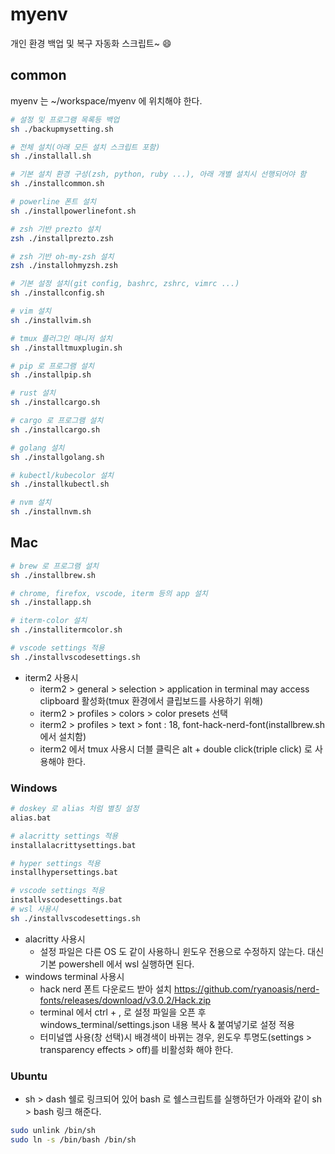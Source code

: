 # myenv

개인 환경 백업 및 복구 자동화 스크립트~ :smile:

## common

myenv 는 ~/workspace/myenv 에 위치해야 한다.

```bash
# 설정 및 프로그램 목록등 백업
sh ./backupmysetting.sh

# 전체 설치(아래 모든 설치 스크립트 포함)
sh ./installall.sh

# 기본 설치 환경 구성(zsh, python, ruby ...), 아래 개별 설치시 선행되어야 함
sh ./installcommon.sh

# powerline 폰트 설치
sh ./installpowerlinefont.sh

# zsh 기반 prezto 설치
zsh ./installprezto.zsh

# zsh 기반 oh-my-zsh 설치
zsh ./installohmyzsh.zsh

# 기본 설정 설치(git config, bashrc, zshrc, vimrc ...)
sh ./installconfig.sh

# vim 설치
sh ./installvim.sh

# tmux 플러그인 매니저 설치
sh ./installtmuxplugin.sh

# pip 로 프로그램 설치
sh ./installpip.sh

# rust 설치
sh ./installcargo.sh

# cargo 로 프로그램 설치
sh ./installcargo.sh

# golang 설치
sh ./installgolang.sh

# kubectl/kubecolor 설치
sh ./installkubectl.sh

# nvm 설치
sh ./installnvm.sh
```

## Mac

```bash
# brew 로 프로그램 설치
sh ./installbrew.sh

# chrome, firefox, vscode, iterm 등의 app 설치
sh ./installapp.sh

# iterm-color 설치
sh ./installitermcolor.sh

# vscode settings 적용
sh ./installvscodesettings.sh
```

- iterm2 사용시
  - iterm2 > general > selection > application in terminal may access clipboard 활성화(tmux 환경에서 클립보드를 사용하기 위해)
  - iterm2 > profiles > colors > color presets 선택
  - iterm2 > profiles > text > font : 18, font-hack-nerd-font(installbrew.sh 에서 설치함)
  - iterm2 에서 tmux 사용시 더블 클릭은 alt + double click(triple click) 로 사용해야 한다.

### Windows

```bash
# doskey 로 alias 처럼 별칭 설정
alias.bat

# alacritty settings 적용
installalacrittysettings.bat

# hyper settings 적용
installhypersettings.bat

# vscode settings 적용
installvscodesettings.bat
# wsl 사용시
sh ./installvscodesettings.sh
```

- alacritty 사용시
  - 설정 파일은 다른 OS 도 같이 사용하니 윈도우 전용으로 수정하지 않는다. 대신 기본 powershell 에서 wsl 실행하면 된다.
- windows terminal 사용시
  - hack nerd 폰트 다운로드 받아 설치 <https://github.com/ryanoasis/nerd-fonts/releases/download/v3.0.2/Hack.zip>
  - terminal 에서 ctrl + , 로 설정 파일을 오픈 후 windows_terminal/settings.json 내용 복사 & 붙여넣기로 설정 적용
  - 터미널앱 사용(창 선택)시 배경색이 바뀌는 경우, 윈도우 투명도(settings > transparency effects > off)를 비활성화 해야 한다.

### Ubuntu

- sh > dash 쉘로 링크되어 있어 bash 로 쉘스크립트를 실행하던가 아래와 같이 sh > bash 링크 해준다.

```bash
sudo unlink /bin/sh
sudo ln -s /bin/bash /bin/sh
```

